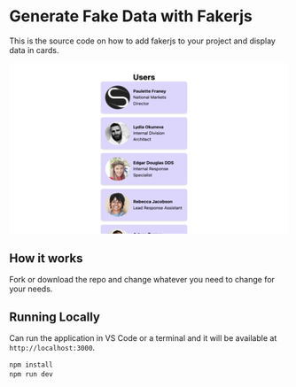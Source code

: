# Generate Fake Data with Fakerjs

This is the source code on how to add fakerjs to your project and display data in cards.

![Fakerjs Demo](demo/demo.gif)

## How it works

Fork or download the repo and change whatever you need to change for your needs.

## Running Locally

Can run the application in VS Code or a terminal and it will be available at `http://localhost:3000`.

```bash
npm install
npm run dev
```
